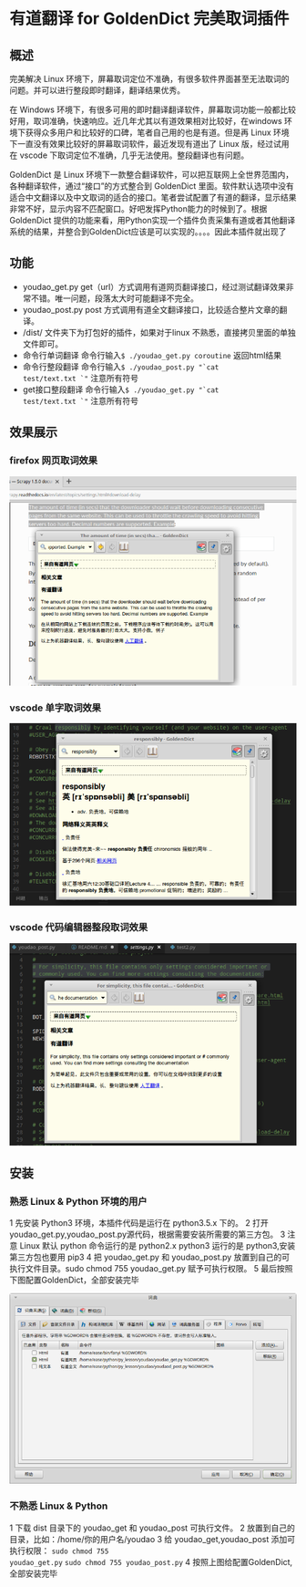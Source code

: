 # 有道翻译 for GoldenDict 完美取词插件

## 概述

完美解决 Linux 环境下，屏幕取词定位不准确，有很多软件界面甚至无法取词的问题。并可以进行整段即时翻译，翻译结果优秀。

在 Windows 环境下，有很多可用的即时翻译翻译软件，屏幕取词功能一般都比较好用，取词准确，快速响应。近几年尤其以有道效果相对比较好，在windows 环境下获得众多用户和比较好的口碑，笔者自己用的也是有道。但是再 Linux 环境下一直没有效果比较好的屏幕取词软件，最近发现有道出了 Linux 版，经过试用 在 vscode 下取词定位不准确，几乎无法使用。整段翻译也有问题。

GoldenDict 是 Linux 环境下一款整合翻译软件，可以把互联网上全世界范围内，各种翻译软件，通过“接口”的方式整合到 GoldenDict 里面。软件默认选项中没有适合中文翻译以及中文取词的适合的接口。笔者尝试配置了有道的翻译，显示结果非常不好，显示内容不匹配窗口。好吧发挥Python能力的时候到了。根据 GoldenDict 提供的功能来看，用Python实现一个插件负责采集有道或者其他翻译系统的结果，并整合到GoldenDict应该是可以实现的。。。。因此本插件就出现了

## 功能

 * youdao_get.py     get（url）方式调用有道网页翻译接口，经过测试翻译效果非常不错。唯一问题，段落太大时可能翻译不完全。
 * youdao_post.py    post 方式调用有道全文翻译接口，比较适合整片文章的翻译。
 * /dist/            文件夹下为打包好的插件，如果对于linux 不熟悉，直接拷贝里面的单独文件即可。
 * 命令行单词翻译      命令行输入`$ ./youdao_get.py coroutine` 返回html结果
 * 命令行整段翻译      命令行输入<code>$ ./youdao_post.py "\`cat test/text.txt \`"</code> 注意所有符号
 * get接口整段翻译     命令行输入<code>$ ./youdao_get.py "\`cat test/text.txt \`"</code>  注意所有符号

## 效果展示

### firefox 网页取词效果

![取词效果1](./images/1.png)

### vscode 单字取词效果

![取词效果](./images/4.png)

### vscode 代码编辑器整段取词效果

![取词效果2](./images/2.png)

## 安装


### 熟悉 Linux & Python 环境的用户

 1 先安装 Python3 环境，本插件代码是运行在 python3.5.x 下的。
 2 打开youdao_get.py,youdao_post.py源代码，根据需要安装所需要的第三方包。
 3 注意 Linux 默认 python 命令运行的是 python2.x python3 运行的是 python3,安装第三方包也要用 pip3
 4 把 youdao_get.py 和 youdao_post.py 放置到自己的可执行文件目录。sudo chmod 755 youdao_get.py 赋予可执行权限。
 5 最后按照下图配置GoldenDict，全部安装完毕

![配置图](./images/3.png)    


### 不熟悉 Linux & Python

 1 下载 dist 目录下的 youdao_get 和 youdao_post 可执行文件。
 2 放置到自己的目录，比如：/home/你的用户名/youdao
 3 给 youdao_get,youdao_post 添加可执行权限：
 <code>sudo chmod 755 youdao_get.py</code>
 <code>sudo chmod 755 youdao_post.py</code>
 4 按照上图给配置GoldenDict,全部安装完毕
